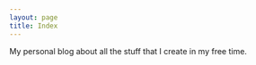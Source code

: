 ```yaml
---
layout: page
title: Index
---
```


My personal blog about all the stuff that I create in my free time.
